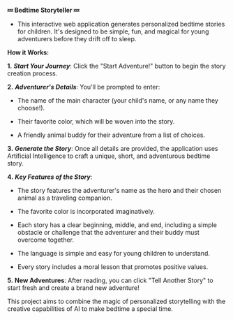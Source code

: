 **💤 Bedtime Storyteller 💤**

- This interactive web application generates personalized bedtime stories for children. It's designed to be simple, fun, and magical for young adventurers before they drift off to sleep.

**How it Works:**

**1.** _**Start Your Journey**_: Click the "Start Adventure!" button to begin the story creation process.

**2.** _**Adventurer's Details**_: You'll be prompted to enter:

- The name of the main character (your child's name, or any name they choose!).

- Their favorite color, which will be woven into the story.

- A friendly animal buddy for their adventure from a list of choices.

**3.** _**Generate the Story**_: Once all details are provided, the application uses Artificial Intelligence to craft a unique, short, and adventurous bedtime story.

**4.** _**Key Features of the Story**_:

- The story features the adventurer's name as the hero and their chosen animal as a traveling companion.

- The favorite color is incorporated imaginatively.

- Each story has a clear beginning, middle, and end, including a simple obstacle or challenge that the adventurer and their buddy must overcome together.

- The language is simple and easy for young children to understand.

- Every story includes a moral lesson that promotes positive values.

**5.** **New Adventures**: After reading, you can click "Tell Another Story" to start fresh and create a brand new adventure!

This project aims to combine the magic of personalized storytelling with the creative capabilities of AI to make bedtime a special time.
